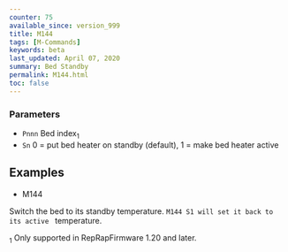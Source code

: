 ```yaml
---
counter: 75
available_since: version_999
title: M144
tags: [M-Commands] 
keywords: beta 
last_updated: April 07, 2020 
summary: Bed Standby 
permalink: M144.html
toc: false 
---
```



### Parameters

* `Pnnn` Bed index<sub>1</sub>
* `Sn` 0 = put bed heater on standby (default), 1 = make bed heater active

## Examples

* M144

Switch the bed to its standby temperature. ` M144 S1 will set it back to its active  ` temperature.

<sub>1</sub> Only supported in RepRapFirmware 1.20 and later.

